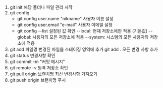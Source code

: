1. git init 해당 폴더나 파일 관리 시작
2. git config
    - git config user.name "nikname" 사용자 이름 설정
    - git config user.email "e-mail" 사용자 이메일 설정
    - git config --list 설정된 값 확인
    --local: 현재 저장소에만 적용 (기본값)
    --global: 사용자의 모든 저장소에 적용
    --system: 시스템의 모든 사용자와 저장소에 적용
3. git add 파일명   변경된 파일을 스테이징 영역에 추가
    git add . 모든 변경 사항 추가
4. git status  변경사항 확인
5. git commit -m "커밋 메시지"
6. git remote -v 원격 저장소 확인
7. git pull origin 브랜치명   최신 변경사항 가져오기
8. git push origin 브랜치명   푸시
